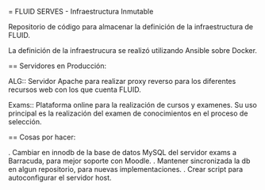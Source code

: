 = FLUID SERVES - Infraestructura Inmutable

Repositorio de código para almacenar la definición de la infraestructura de FLUID.

La definición de la infraestrucura se realizó utilizando Ansible sobre Docker.

== Servidores en Producción:

ALG:: Servidor Apache para realizar proxy reverso para los diferentes recursos web con los que cuenta FLUID.

Exams:: Plataforma online para la realización de cursos y examenes. Su uso principal es la realización del examen de conocimientos en el proceso de selección.

== Cosas por hacer:

. Cambiar en innodb de la base de datos MySQL del servidor exams a Barracuda, para mejor soporte con Moodle.
. Mantener sincronizada la db en algun repositorio, para nuevas implementaciones.
. Crear script para autoconfigurar el servidor host.

